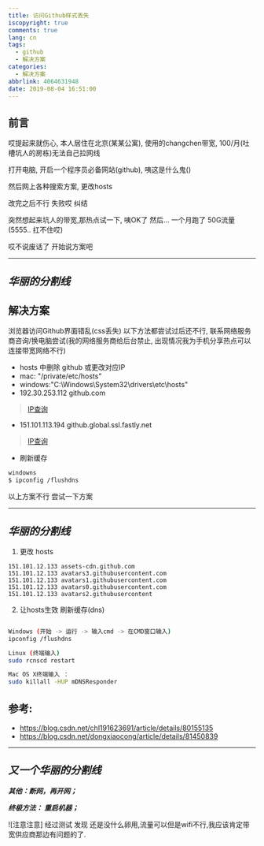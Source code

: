 ```yaml
---
title: 访问Github样式丢失
iscopyright: true
comments: true
lang: cn
tags:
  - github
  - 解决方案
categories:
  - 解决方案
abbrlink: 4064631948
date: 2019-08-04 16:51:00
---
```



## 前言

哎提起来就伤心, 本人居住在北京(某某公寓), 使用的changchen带宽, 100/月(吐槽坑人的房栋)无法自己拉网线

打开电脑, 开启一个程序员必备网站(github), 咦这是什么鬼()

然后网上各种搜索方案, 更改hosts

改完之后不行 失败哎 纠结

突然想起来坑人的带宽,那热点试一下, 咦OK了  然后... 一个月跑了 50G流量 (5555.. 扛不住哎)

哎不说废话了 开始说方案吧

--- 
***华丽的分割线***
---



## 解决方案

浏览器访问Github界面错乱(css丢失)
以下方法都尝试过后还不行, 联系网络服务商咨询/换电脑尝试(我的网络服务商给后台禁止, 出现情况我为手机分享热点可以连接带宽网络不行)


- hosts 中删除 github 或更改对应IP
- mac: "/private/etc/hosts"
- windows:"C:\Windows\System32\drivers\etc\hosts"
- 192.30.253.112 github.com     
> [IP查询](http://github.com.ipaddress.com/ )
- 151.101.113.194 github.global.ssl.fastly.net     
> [IP查询](http://github.global.ssl.fastly.net.ipaddress.com/)

- 刷新缓存
``` bash
windowns
$ ipconfig /flushdns
```

以上方案不行 尝试一下方案

--- 
***华丽的分割线***
---


1. 更改 hosts
```
151.101.12.133 assets-cdn.github.com
151.101.12.133 avatars3.githubusercontent.com
151.101.12.133 avatars1.githubusercontent.com
151.101.12.133 avatars0.githubusercontent.com
151.101.12.133 avatars2.githubusercontent
```

2. 让hosts生效 刷新缓存(dns)
``` bash

Windows (开始 -> 运行 -> 输入cmd -> 在CMD窗口输入)
ipconfig /flushdns

Linux (终端输入)
sudo rcnscd restart

Mac OS X终端输入 ： 
sudo killall -HUP mDNSResponder
```

## 参考:
- https://blog.csdn.net/chl191623691/article/details/80155135
- https://blog.csdn.net/dongxiaocong/article/details/81450839


--- 
***又一个华丽的分割线***
---

***其他：断网，再开网；***

***终极方法： 重启机器；***


![注意注意] 经过测试 发现 还是没什么卵用,流量可以但是wifi不行,我应该肯定带宽供应商那边有问题的了.